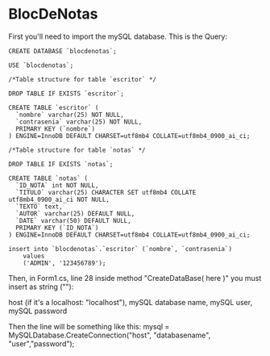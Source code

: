 # BlocDeNotas
First you'll need to import the mySQL database. This is the Query:

```
CREATE DATABASE `blocdenotas`;

USE `blocdenotas`;

/*Table structure for table `escritor` */

DROP TABLE IF EXISTS `escritor`;

CREATE TABLE `escritor` (
  `nombre` varchar(25) NOT NULL,
  `contrasenia` varchar(25) NOT NULL,
  PRIMARY KEY (`nombre`)
) ENGINE=InnoDB DEFAULT CHARSET=utf8mb4 COLLATE=utf8mb4_0900_ai_ci;

/*Table structure for table `notas` */

DROP TABLE IF EXISTS `notas`;

CREATE TABLE `notas` (
  `ID_NOTA` int NOT NULL,
  `TITULO` varchar(25) CHARACTER SET utf8mb4 COLLATE utf8mb4_0900_ai_ci NOT NULL,
  `TEXTO` text,
  `AUTOR` varchar(25) DEFAULT NULL,
  `DATE` varchar(50) DEFAULT NULL,
  PRIMARY KEY (`ID_NOTA`)
) ENGINE=InnoDB DEFAULT CHARSET=utf8mb4 COLLATE=utf8mb4_0900_ai_ci;

insert into `blocdenotas`.`escritor` (`nombre`, `contrasenia`)
	values
	('ADMIN', '123456789');
```

Then, in Form1.cs, line 28 inside method "CreateDataBase( here )" you must insert as string (""):

host (if it's a localhost: "localhost"),
mySQL database name,
mySQL user,
mySQL password

Then the line will be something like this: 
    mysql = MySQLDatabase.CreateConnection("host", "databasename", "user","password");


